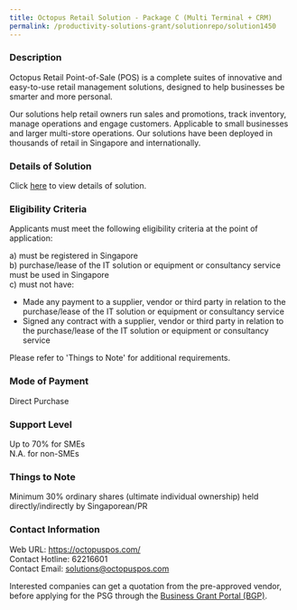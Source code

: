 ```yaml
---
title: Octopus Retail Solution - Package C (Multi Terminal + CRM)
permalink: /productivity-solutions-grant/solutionrepo/solution1450
---
```


### Description

Octopus Retail Point-of-Sale (POS) is a complete suites of innovative and easy-to-use retail management solutions, designed to help businesses be smarter and more personal. 

Our solutions help retail owners run sales and promotions, track inventory, manage operations and engage customers. Applicable to small businesses and larger multi-store operations. Our solutions have been deployed in thousands of retail in Singapore and internationally.

### Details of Solution

Click <a href='https://www.gobusiness.gov.sg/images/psg/Desensitised_Octopus_Retail_20200548_Annex_3_Part_3.pdf' target='_blank' rel='noopener'>here</a> to view details of solution.

### Eligibility Criteria

Applicants must meet the following eligibility criteria at the point of application:

a) must be registered in Singapore <br>
b) purchase/lease of the IT solution or equipment or consultancy service must be used in Singapore <br>
c) must not have:
- Made any payment to a supplier, vendor or third party in relation to the purchase/lease of the IT solution or equipment or consultancy service
- Signed any contract with a supplier, vendor or third party in relation to the purchase/lease of the IT solution or equipment or consultancy service

Please refer to 'Things to Note' for additional requirements.

### Mode of Payment
Direct Purchase

### Support Level
Up to 70% for SMEs <br>
N.A. for non-SMEs

### Things to Note
Minimum 30% ordinary shares (ultimate individual ownership) held directly/indirectly by Singaporean/PR

### Contact Information
Web URL: https://octopuspos.com/ <br>Contact Hotline: 62216601 <br>Contact Email: solutions@octopuspos.com <br>

Interested companies can get a quotation from the pre-approved vendor, before applying for the PSG through the <a target='_blank' rel='noopener' href='https://www.businessgrants.gov.sg/'>Business Grant Portal (BGP)</a>.
